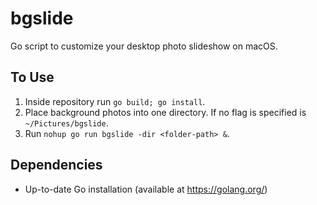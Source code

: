 # bgslide
Go script to customize your desktop photo slideshow on macOS.

## To Use

1. Inside repository run `go build; go install`.
2. Place background photos into one directory. If no flag is specified is
   `~/Pictures/bgslide`.
3. Run `nohup go run bgslide -dir <folder-path> &`.

## Dependencies

* Up-to-date Go installation (available at https://golang.org/)
